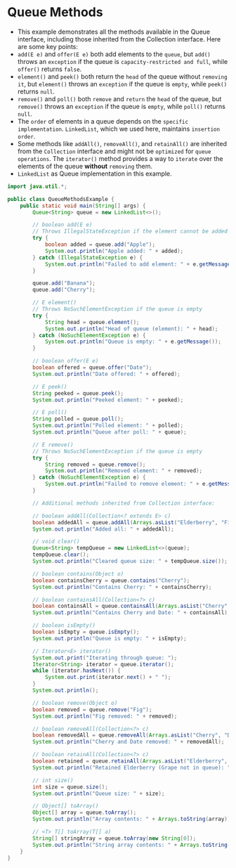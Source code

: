 # Queue Methods

- This example demonstrates all the methods available in the Queue interface, including those inherited from the Collection interface. Here are some key points:
- `add(E e)` and `offer(E e)` both add elements to the `queue`, but `add()` throws an `exception` if the queue is `capacity-restricted and full`, while `offer()` returns `false`.
- `element()` and `peek()` both return the `head` of the queue without `removing it`, but `element()` throws an `exception` if the queue is `empty`, while `peek()` returns `null`.
- `remove()` and `poll()` both `remove` and `return` the `head` of the queue, but `remove()` throws an `exception` if the queue is `empty`, while `poll()` returns `null`.
- The `order` of elements in a queue depends on the `specific implementation`. `LinkedList`, which we used here, maintains `insertion order`.
- Some methods like `addAll()`, `removeAll()`, and `retainAll()` are inherited from the `Collection` interface and might not be `optimized` for `queue operations`.
The `iterator()` method provides a way to `iterate` over the elements of the queue **without** `removing` them.
- `LinkedList` as Queue implementation in this example.

```java
import java.util.*;

public class QueueMethodsExample {
    public static void main(String[] args) {
        Queue<String> queue = new LinkedList<>();

        // boolean add(E e)
        // Throws IllegalStateException if the element cannot be added due to capacity restrictions
        try {
            boolean added = queue.add("Apple");
            System.out.println("Apple added: " + added);
        } catch (IllegalStateException e) {
            System.out.println("Failed to add element: " + e.getMessage());
        }

        queue.add("Banana");
        queue.add("Cherry");

        // E element()
        // Throws NoSuchElementException if the queue is empty
        try {
            String head = queue.element();
            System.out.println("Head of queue (element): " + head);
        } catch (NoSuchElementException e) {
            System.out.println("Queue is empty: " + e.getMessage());
        }

        // boolean offer(E e)
        boolean offered = queue.offer("Date");
        System.out.println("Date offered: " + offered);

        // E peek()
        String peeked = queue.peek();
        System.out.println("Peeked element: " + peeked);

        // E poll()
        String polled = queue.poll();
        System.out.println("Polled element: " + polled);
        System.out.println("Queue after poll: " + queue);

        // E remove()
        // Throws NoSuchElementException if the queue is empty
        try {
            String removed = queue.remove();
            System.out.println("Removed element: " + removed);
        } catch (NoSuchElementException e) {
            System.out.println("Failed to remove element: " + e.getMessage());
        }

        // Additional methods inherited from Collection interface:

        // boolean addAll(Collection<? extends E> c)
        boolean addedAll = queue.addAll(Arrays.asList("Elderberry", "Fig"));
        System.out.println("Added all: " + addedAll);

        // void clear()
        Queue<String> tempQueue = new LinkedList<>(queue);
        tempQueue.clear();
        System.out.println("Cleared queue size: " + tempQueue.size());

        // boolean contains(Object o)
        boolean containsCherry = queue.contains("Cherry");
        System.out.println("Contains Cherry: " + containsCherry);

        // boolean containsAll(Collection<?> c)
        boolean containsAll = queue.containsAll(Arrays.asList("Cherry", "Date"));
        System.out.println("Contains Cherry and Date: " + containsAll);

        // boolean isEmpty()
        boolean isEmpty = queue.isEmpty();
        System.out.println("Queue is empty: " + isEmpty);

        // Iterator<E> iterator()
        System.out.print("Iterating through queue: ");
        Iterator<String> iterator = queue.iterator();
        while (iterator.hasNext()) {
            System.out.print(iterator.next() + " ");
        }
        System.out.println();

        // boolean remove(Object o)
        boolean removed = queue.remove("Fig");
        System.out.println("Fig removed: " + removed);

        // boolean removeAll(Collection<?> c)
        boolean removedAll = queue.removeAll(Arrays.asList("Cherry", "Date"));
        System.out.println("Cherry and Date removed: " + removedAll);

        // boolean retainAll(Collection<?> c)
        boolean retained = queue.retainAll(Arrays.asList("Elderberry", "Grape"));
        System.out.println("Retained Elderberry (Grape not in queue): " + retained);

        // int size()
        int size = queue.size();
        System.out.println("Queue size: " + size);

        // Object[] toArray()
        Object[] array = queue.toArray();
        System.out.println("Array contents: " + Arrays.toString(array));

        // <T> T[] toArray(T[] a)
        String[] stringArray = queue.toArray(new String[0]);
        System.out.println("String array contents: " + Arrays.toString(stringArray));
    }
}
```
